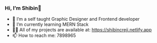###  Hi, I’m Shibin👋

- 👀 I’m a self taught Graphic Designer and Frontend developer
- 🌱 I’m currently learning MERN Stack
- 👨‍💻 All of my projects are available at: https://shibincreji.netlify.app
- 📫 How to reach me: 7898965

